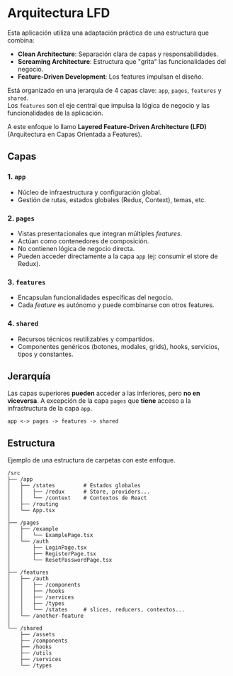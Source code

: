 # Arquitectura LFD

Esta aplicación utiliza una adaptación práctica de una estructura que combina:

-   **Clean Architecture**: Separación clara de capas y responsabilidades.
-   **Screaming Architecture**: Estructura que "grita" las funcionalidades del negocio.
-   **Feature-Driven Development**: Los features impulsan el diseño.

Está organizado en una jerarquía de 4 capas clave: `app`, `pages`, `features` y `shared`.  
Los `features` son el eje central que impulsa la lógica de negocio y las funcionalidades de la aplicación.

A este enfoque lo llamo **Layered Feature-Driven Architecture (LFD)** (Arquitectura en Capas Orientada a Features).

## Capas

### 1. **`app`**

-   Núcleo de infraestructura y configuración global.
-   Gestión de rutas, estados globales (Redux, Context), temas, etc.

### 2. **`pages`**

-   Vistas presentacionales que integran múltiples _features_.
-   Actúan como contenedores de composición.
-   No contienen lógica de negocio directa.
-   Pueden acceder directamente a la capa `app` (ej: consumir el store de Redux).

### 3. **`features`**

-   Encapsulan funcionalidades específicas del negocio.
-   Cada _feature_ es autónomo y puede combinarse con otros features.

### 4. **`shared`**

-   Recursos técnicos reutilizables y compartidos.
-   Componentes genéricos (botones, modales, grids), hooks, servicios, tipos y constantes.

## Jerarquía

Las capas superiores **pueden** acceder a las inferiores, pero **no en viceversa**. A excepción de la capa `pages` que **tiene** acceso a la infrastructura de la capa `app`.

```plaintext
app <-> pages -> features -> shared
```

## Estructura

Ejemplo de una estructura de carpetas con este enfoque.

```plaintext
/src
├── /app
│   ├── /states         # Estados globales
│   │   ├── /redux      # Store, providers...
│   │   └── /context    # Contextos de React
│   ├── /routing
│   └── App.tsx
│
├── /pages
│   ├── /example
│   │   └── ExamplePage.tsx
│   └── /auth
│       ├── LoginPage.tsx
│       ├── RegisterPage.tsx
│       └── ResetPasswordPage.tsx
│
├── /features
│   ├── /auth
│   │   ├── /components
│   │   ├── /hooks
│   │   ├── /services
│   │   ├── /types
│   │   └── /states     # slices, reducers, contextos...
│   └── /another-feature
│
└── /shared
    ├── /assets
    ├── /components
    ├── /hooks
    ├── /utils
    ├── /services
    └── /types
```
